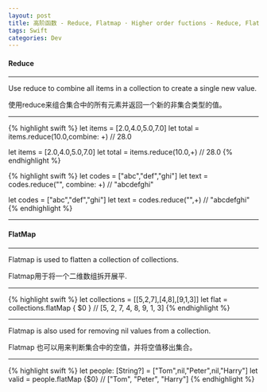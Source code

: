 ```yaml
---
layout: post
title: 高阶函数 - Reduce, Flatmap · Higher order fuctions - Reduce, Flatmap
tags: Swift
categories: Dev
---
```


#### Reduce ####

---

Use reduce to combine all items in a collection to create a single new value.

使用reduce来组合集合中的所有元素并返回一个新的非集合类型的值。

---

{% highlight swift %}
let items = [2.0,4.0,5.0,7.0]
let total = items.reduce(10.0,combine: +)
// 28.0

let items = [2.0,4.0,5.0,7.0]
let total = items.reduce(10.0,+)
// 28.0
{% endhighlight %}

{% highlight swift %}
let codes = ["abc","def","ghi"]
let text = codes.reduce("", combine: +)
// "abcdefghi"

let codes = ["abc","def","ghi"]
let text = codes.reduce("",+)
// "abcdefghi"
{% endhighlight %}

---

#### FlatMap ####

---

Flatmap is used to flatten a collection of collections.

Flatmap用于将一个二维数组拆开展平.

---

{% highlight swift %}
let collections = [[5,2,7],[4,8],[9,1,3]]
let flat = collections.flatMap { $0 }
// [5, 2, 7, 4, 8, 9, 1, 3]
{% endhighlight %}

---

Flatmap is also used for removing nil values from a collection. 

Flatmap 也可以用来判断集合中的空值，并将空值移出集合。

---

{% highlight swift %}
let people: [String?] = ["Tom",nil,"Peter",nil,"Harry"]
let valid = people.flatMap {$0}
// ["Tom", "Peter", "Harry"]
{% endhighlight %}


